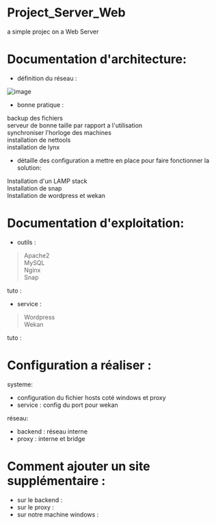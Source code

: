 # Project_Server_Web
a simple projec on a Web Server

# Documentation d'architecture:
- définition du réseau :

![image](https://user-images.githubusercontent.com/72856412/112160798-d2318180-8bea-11eb-935a-bac703b983d6.png)

- bonne pratique :

<p>backup des fichiers <br/>
serveur de bonne taille par rapport a l'utilisation <br/>
synchroniser l'horloge des machines <br/>
installation de nettools <br/>
installation de lynx <br/><p>

- détaille des configuration a mettre en place pour faire fonctionner la solution:

<p>Installation d'un LAMP stack <br/>
Installation de snap <br/>
Installation de wordpress et wekan <br/><p>

# Documentation d'exploitation:
- outils :
> Apache2<br/> MySQL<br/> Nginx<br/> Snap<br/>

tuto :
- service :
> Wordpress<br/> Wekan<br/>

tuto :

# Configuration a réaliser :
systeme:

- configuration du fichier hosts coté windows et proxy
- service : config du port pour wekan <br/>

réseau:
  
- backend : réseau interne
- proxy : interne et bridge



# Comment ajouter un site supplémentaire :
- sur le backend :
- sur le proxy :
- sur notre machine windows :


